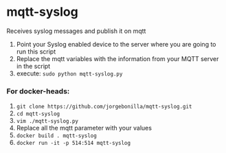 # mqtt-syslog
Receives syslog messages and publish it on mqtt

1. Point your Syslog enabled device to the server where you are going to run this script
2. Replace the mqtt variables with the information from your MQTT server in the script
3. execute: `sudo python mqtt-syslog.py`


### For docker-heads:
1. `git clone https://github.com/jorgebonilla/mqtt-syslog.git`
2. `cd mqtt-syslog`
3. `vim ./mqtt-syslog.py`
4. Replace all the mqtt parameter with your values
5. `docker build . mqtt-syslog`
6. `docker run -it -p 514:514 mqtt-syslog`
